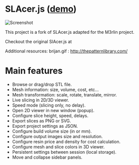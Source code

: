 # SLAcer.js ([demo](http://lautr3k.github.io/SLAcer.js/))

![Screenshot](/screenshot.png?raw=true)

This project is a fork of SLAcer.js adapted for the M3rlin project.

Checkout the original SlAcer.js at

Additional resources:
brijan.gif : http://thepatternlibrary.com/

# Main features

- Browse or drag/drop STL file.
- Mesh information: size, volume, cost, etc...
- Mesh transformation: scale, rotate, translate, mirror.
- Live slicing in 2D/3D viewer.
- Speed mode (slicing only, no delay).
- Open 2D viewer in new window (popup).
- Configure slice height, speed, delays.
- Export slices as PNG or SVG.
- Export project settings as JSON.
- Configure build volume size (in or mm).
- Configure output images size and resolution.
- Configure resin price and density for cost calculation.
- Configure mesh and slice colors in 3D viewer.
- Persistent settings between session (local storage).
- Move and collapse sidebar panels.
